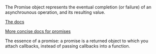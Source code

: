 The Promise object represents the eventual completion (or failure) of an asynchrounous operation, and its resulting value.

[The docs](https://developer.mozilla.org/en-US/docs/Web/JavaScript/Reference/Global_Objects/Promise)

[More concise docs for promises](https://developer.mozilla.org/en-US/docs/Web/JavaScript/Guide/Using_promises)


The essence of a promise:
a promise is a returned object to which you attach callbacks, instead of passing callbacks into a function.

